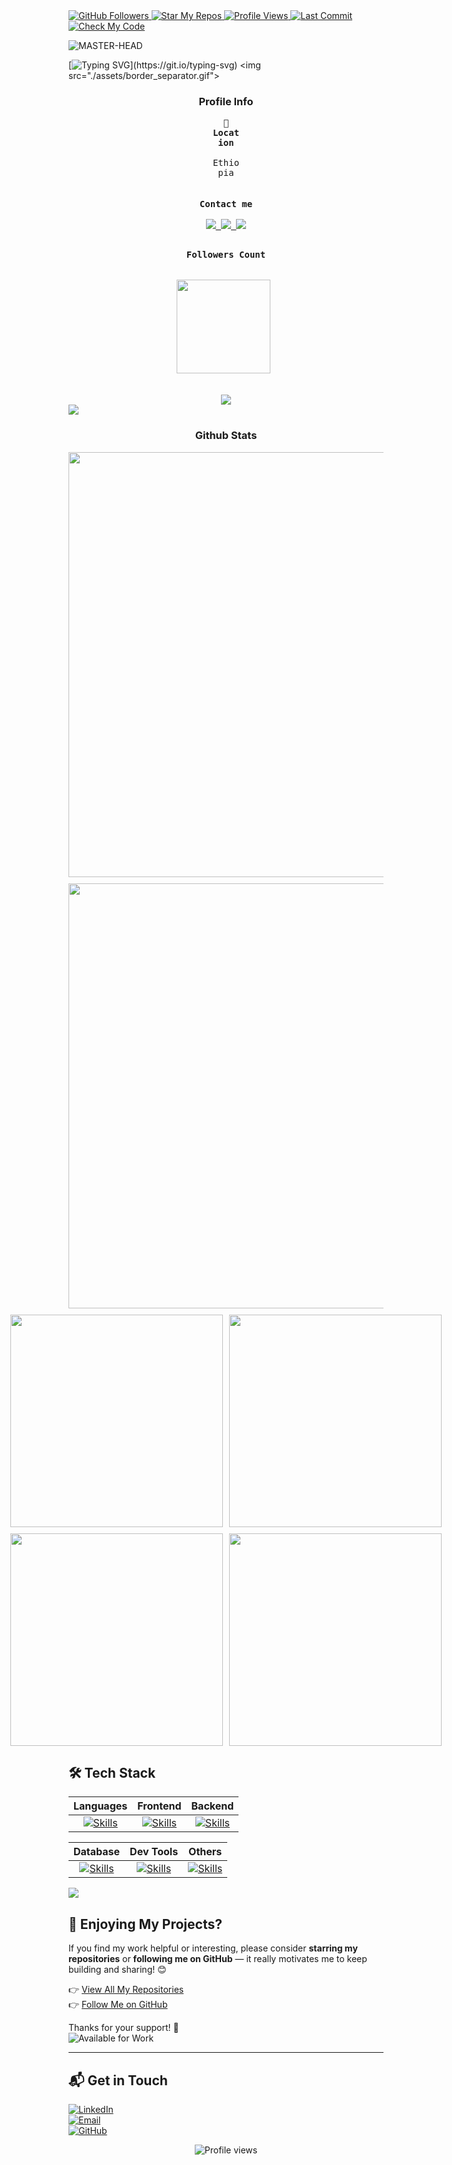 <a href="https://github.com/NatiDevHQ">
  <img src="https://img.shields.io/github/followers/NatiDevHQ?label=Followers&style=social" alt="GitHub Followers" />
</a>
<a href="https://github.com/NatiDevHQ?tab=repositories">
  <img src="https://img.shields.io/badge/🌟%20Star%20My%20Repos-NatiDevHQ-blueviolet" alt="Star My Repos" />
</a>
<a href="https://github.com/NatiDevHQ">
  <img src="https://komarev.com/ghpvc/?username=NatiDevHQ&label=Profile%20Views&color=0e75b6&style=flat" alt="Profile Views" />
</a>
<a href="https://github.com/NatiDevHQ">
  <img src="https://img.shields.io/github/last-commit/NatiDevHQ/NatiDevHQ?color=green" alt="Last Commit" />
</a>
<a href="https://github.com/NatiDevHQ">
  <img src="https://img.shields.io/badge/Check%20My-Code-blue?style=flat&logo=github" alt="Check My Code" />
</a>

![MASTER-HEAD](./assets/api_animated_gif.gif)

[![Typing SVG](https://readme-typing-svg.herokuapp.com?font=Fira+Code&pause=1000&color=0EF7BB&width=850&height=40&lines=Hi+there+%F0%9F%91%8B%2C+I'm+Natnael%2C+Thanks+for+visiting!;If+you+like+my+work%2C+consider+giving+my+repos+a+%E2%AD%90+%E2%80%94+it+really+helps!)](https://git.io/typing-svg)
<img src="./assets/border_separator.gif">

<div align="center">
  <div align="center">
    <h3>Profile Info</h3>
    <kbd>
      <div align="center">
        <p style="width:50px; height: 100px;">
          <strong>📍 Location</strong><br><br>
          Ethiopia
        </p>
      </div>
    </kbd>
    <kbd>
      <div align="center">
        <p><br><strong>Contact me</strong><br><br>
          <a href="mailto:natgech624@gmail.com">
            <img src="https://skillicons.dev/icons?i=gmail" />
          </a>
          <a href="https://github.com/NatiDevHQ">
            <img src="https://skillicons.dev/icons?i=github" />
          </a>
          <a href="https://www.linkedin.com/in/natnael-getachew-b4a592341/">
            <img src="https://skillicons.dev/icons?i=linkedin" />
          </a>
        </p>
      </div>
    </kbd>
    <kbd>
      <div align="center">
        <p><br><strong>Followers Count</strong><br><br><br>
          <img src="https://img.shields.io/github/followers/NatiDevHQ?label=Followers&style=social" width="150px"> 
        </p>
      </div>
    </kbd>
  </div>
</div>

<br>
<div align="center">
  <img src="./assets/terminal.gif" />
</div>
<img src="./assets/border_separator.gif">

<!-- Github Stats -->
<div align="center">
  <h3>Github Stats</h3>

  <div style="display: flex; justify-content: center; gap: 10px; margin-bottom: 10px;">
    <img src="http://github-profile-summary-cards.vercel.app/api/cards/profile-details?username=NatiDevHQ&theme=tokyonight" width="680px" />
  </div>

  <div style="display: flex; justify-content: center; gap: 10px; margin-bottom: 10px;">
    <img src="https://streak-stats.demolab.com?user=NatiDevHQ&theme=tokyonight&hide_border=true" width="680px" />
  </div>

  <div style="display: flex; justify-content: center; gap: 10px; margin-bottom: 10px;">
    <img src="http://github-profile-summary-cards.vercel.app/api/cards/repos-per-language?username=NatiDevHQ&theme=tokyonight" width="340px" />
    <img src="http://github-profile-summary-cards.vercel.app/api/cards/most-commit-language?username=NatiDevHQ&theme=tokyonight" width="340px" />
  </div>

  <div style="display: flex; justify-content: center; gap: 10px; margin-bottom: 10px;">
    <img src="http://github-profile-summary-cards.vercel.app/api/cards/stats?username=NatiDevHQ&theme=tokyonight" width="340px" />
    <img src="http://github-profile-summary-cards.vercel.app/api/cards/productive-time?username=NatiDevHQ&theme=tokyonight&utcOffset=+3.0" width="340px" />
  </div>
</div>

## 🛠️ Tech Stack

| **Languages** | **Frontend** | **Backend** |
|:-------------:|:------------:|:-----------:|
| [![Skills](https://skillicons.dev/icons?i=js,java,cpp,php,python)](https://skillicons.dev) | [![Skills](https://skillicons.dev/icons?i=react,tailwind,bootstrap,vite)](https://skillicons.dev) | [![Skills](https://skillicons.dev/icons?i=nodejs,express,firebase)](https://skillicons.dev) |

| **Database** | **Dev Tools** | **Others** |
|:------------:|:-------------:|:----------:|
| [![Skills](https://skillicons.dev/icons?i=mysql,mongodb,firebase)](https://skillicons.dev) | [![Skills](https://skillicons.dev/icons?i=git,vercel,figma)](https://skillicons.dev) | [![Skills](https://skillicons.dev/icons?i=npm,jquery)](https://skillicons.dev) |

<img src="./assets/border_separator.gif">

## 🌟 Enjoying My Projects?

If you find my work helpful or interesting, please consider **starring my repositories** or **following me on GitHub** — it really motivates me to keep building and sharing! 😊

👉 [View All My Repositories](https://github.com/NatiDevHQ?tab=repositories)  
👉 [Follow Me on GitHub](https://github.com/NatiDevHQ)

Thanks for your support! 💖  
![Available for Work](https://img.shields.io/badge/Available%20for%20Work-Yes-brightgreen)

---

## 📬 Get in Touch

[![LinkedIn](https://img.shields.io/badge/LinkedIn-%230077B5.svg?style=for-the-badge&logo=linkedin&logoColor=white)](https://www.linkedin.com/in/natnael-getachew-b4a592341)  
[![Email](https://img.shields.io/badge/Email-D14836?style=for-the-badge&logo=gmail&logoColor=white)](mailto:natgech624@gmail.com)  
[![GitHub](https://img.shields.io/badge/GitHub-100000?style=for-the-badge&logo=github&logoColor=white)](https://github.com/NatiDevHQ)

<p align="center">
  <img src="https://komarev.com/ghpvc/?username=NatiDevHQ&label=Profile%20views&color=0e75b6&style=flat" alt="Profile views" />
</p>
